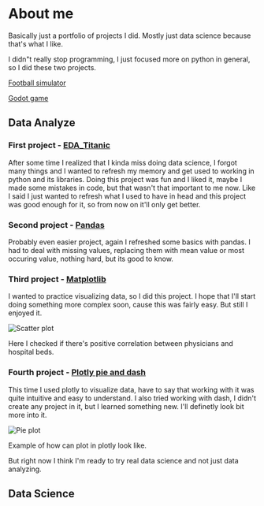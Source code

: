 # About me

Basically just a portfolio of projects I did. Mostly just data science because that's what I like. 

I didn"t really stop programming, I just focused more on python in general, so I did these two projects.

[Football simulator](https://github.com/Spartakusovec/Football-simulator)

[Godot game](https://github.com/Spartakusovec/hra_godot)

## Data Analyze

### First project - [EDA_Titanic](https://github.com/Spartakusovec/About-me/blob/main/EDA_titanic.py)
After some time I realized that I kinda miss doing data science, I forgot many things and I wanted to refresh my memory and get used to working in python and its libraries. Doing this project was fun and I liked it, maybe I made some mistakes in code, but that wasn't that important to me now. Like I said I just wanted to refresh what I used to have in head and this project was good enough for it, so from now on it'll only get better.

### Second project - [Pandas](https://github.com/Spartakusovec/About-me/blob/main/pandas_project.py)
Probably even easier project, again I refreshed some basics with pandas. I had to deal with missing values, replacing them with mean value or most occuring value, nothing hard, but its good to know.

### Third project - [Matplotlib](https://github.com/Spartakusovec/About-me/blob/main/matplotlip_project.py)
I wanted to practice visualizing data, so I did this project. I hope that I'll start doing something more complex soon, cause this was fairly easy. But still I enjoyed it. 

![Scatter plot](https://github.com/Spartakusovec/About-me/assets/65900163/b1e43294-9e47-4ded-9cd4-6c0246d5405c)

Here I checked if there's positive correlation between physicians and hospital beds.

### Fourth project - [Plotly pie and dash](https://github.com/Spartakusovec/About-me/blob/main/plotly_pie.py) 
This time I used plotly to visualize data, have to say that working with it was quite intuitive and easy to understand. I also tried working with dash, I didn't create any project in it, but I learned something new. I'll definetly look bit more into it. 

![Pie plot](https://github.com/Spartakusovec/About-me/assets/65900163/90ebf8a9-9229-482a-b745-becc9be2e520)

Example of how can plot in plotly look like.

But right now I think I'm ready to try real data science and not just data analyzing.

## Data Science

